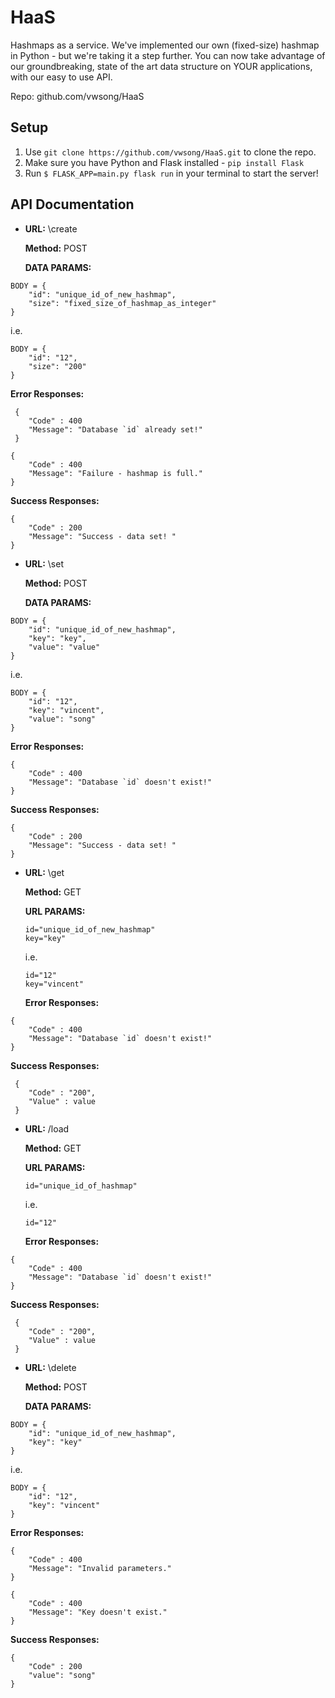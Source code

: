 # **HaaS**

Hashmaps as a service. We've implemented our own (fixed-size) hashmap in Python - but we're taking it a step further. You can now take advantage of our groundbreaking, state of the art data structure on YOUR applications, with our easy to use API.

Repo: github.com/vwsong/HaaS

## Setup

1. Use `git clone https://github.com/vwsong/HaaS.git` to clone the repo.
2. Make sure you have Python and Flask installed - `pip install Flask`
3. Run `$ FLASK_APP=main.py flask run` in your terminal to start the server!

## API Documentation

* **URL:** \create

  **Method:** POST
  
  **DATA PARAMS:** 
	
``` 
BODY = {
	"id": "unique_id_of_new_hashmap",
	"size": "fixed_size_of_hashmap_as_integer"
}
```
  
  i.e.
``` 
BODY = {
	"id": "12",
	"size": "200"
}
```
  **Error Responses:**
```
 {
	"Code" : 400
	"Message": "Database `id` already set!"
 }
```
```
{
	"Code" : 400
	"Message": "Failure - hashmap is full."
}
```

  **Success Responses:**
```
{
	"Code" : 200
	"Message": "Success - data set!	"
}
```
* **URL:** \set

  **Method:** POST
  
  **DATA PARAMS:** 
	
``` 
BODY = {
	"id": "unique_id_of_new_hashmap",
	"key": "key",
	"value": "value"
}
```
  
  i.e.
``` 
BODY = {
	"id": "12",
	"key": "vincent",
	"value": "song"
}
```
  **Error Responses:**
```
{
	"Code" : 400
	"Message": "Database `id` doesn't exist!"
}
```

  **Success Responses:**
```
{
	"Code" : 200
	"Message": "Success - data set!	"
}
```
* **URL:** \get

  **Method:** GET
  
  **URL PARAMS:** 
	
  ``` 
  id="unique_id_of_new_hashmap"
  key="key"
  ```
  
  i.e.
  ``` 
  id="12"
  key="vincent"
  ```
  **Error Responses:**
```
{
	"Code" : 400
	"Message": "Database `id` doesn't exist!"
}
```

  **Success Responses:**
```
 {
	"Code" : "200",
	"Value" : value
 }
```
* **URL:** /load

  **Method:** GET
  
  **URL PARAMS:** 
	
  ``` 
  id="unique_id_of_hashmap"
  ```
  
  i.e.
  ``` 
  id="12"
  ```
  **Error Responses:**
```
{
	"Code" : 400
	"Message": "Database `id` doesn't exist!"
}
```

  **Success Responses:**
```
 {
	"Code" : "200",
	"Value" : value
 }
```
* **URL:** \delete

  **Method:** POST
  
  **DATA PARAMS:** 
	
``` 
BODY = {
	"id": "unique_id_of_new_hashmap",
	"key": "key"
}
```
  
  i.e.
``` 
BODY = {
	"id": "12",
	"key": "vincent"
}
```
  **Error Responses:**
```
{
	"Code" : 400
	"Message": "Invalid parameters."
}
```
```
{
	"Code" : 400
	"Message": "Key doesn't exist."
}
```

  **Success Responses:**
```
{
	"Code" : 200
	"value": "song"
}
```
